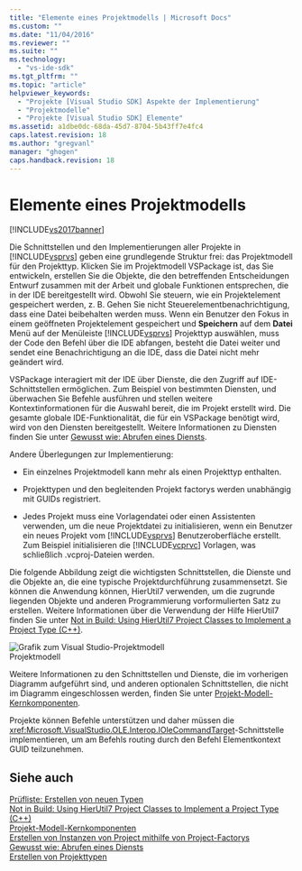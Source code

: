 ```yaml
---
title: "Elemente eines Projektmodells | Microsoft Docs"
ms.custom: ""
ms.date: "11/04/2016"
ms.reviewer: ""
ms.suite: ""
ms.technology: 
  - "vs-ide-sdk"
ms.tgt_pltfrm: ""
ms.topic: "article"
helpviewer_keywords: 
  - "Projekte [Visual Studio SDK] Aspekte der Implementierung"
  - "Projektmodelle"
  - "Projekte [Visual Studio SDK] Elemente"
ms.assetid: a1dbe0dc-68da-45d7-8704-5b43ff7e4fc4
caps.latest.revision: 18
ms.author: "gregvanl"
manager: "ghogen"
caps.handback.revision: 18
---
```

# Elemente eines Projektmodells
[!INCLUDE[vs2017banner](../../code-quality/includes/vs2017banner.md)]

Die Schnittstellen und den Implementierungen aller Projekte in [!INCLUDE[vsprvs](../../code-quality/includes/vsprvs_md.md)] geben eine grundlegende Struktur frei: das Projektmodell für den Projekttyp.  Klicken Sie im Projektmodell VSPackage ist, das Sie entwickeln, erstellen Sie die Objekte, die den betreffenden Entscheidungen Entwurf zusammen mit der Arbeit und globale Funktionen entsprechen, die in der IDE bereitgestellt wird.  Obwohl Sie steuern, wie ein Projektelement gespeichert werden, z. B. Gehen Sie nicht Steuerelementbenachrichtigung, dass eine Datei beibehalten werden muss.  Wenn ein Benutzer den Fokus in einem geöffneten Projektelement gespeichert und **Speichern** auf dem **Datei** Menü auf der Menüleiste [!INCLUDE[vsprvs](../../code-quality/includes/vsprvs_md.md)] Projekttyp auswählen, muss der Code den Befehl über die IDE abfangen, besteht die Datei weiter und sendet eine Benachrichtigung an die IDE, dass die Datei nicht mehr geändert wird.  
  
 VSPackage interagiert mit der IDE über Dienste, die den Zugriff auf IDE\-Schnittstellen ermöglichen.  Zum Beispiel von bestimmten Diensten, und überwachen Sie Befehle ausführen und stellen weitere Kontextinformationen für die Auswahl bereit, die im Projekt erstellt wird.  Die gesamte globale IDE\-Funktionalität, die für ein VSPackage benötigt wird, wird von den Diensten bereitgestellt.  Weitere Informationen zu Diensten finden Sie unter [Gewusst wie: Abrufen eines Diensts](../../extensibility/how-to-get-a-service.md).  
  
 Andere Überlegungen zur Implementierung:  
  
-   Ein einzelnes Projektmodell kann mehr als einen Projekttyp enthalten.  
  
-   Projekttypen und den begleitenden Projekt factorys werden unabhängig mit GUIDs registriert.  
  
-   Jedes Projekt muss eine Vorlagendatei oder einen Assistenten verwenden, um die neue Projektdatei zu initialisieren, wenn ein Benutzer ein neues Projekt vom [!INCLUDE[vsprvs](../../code-quality/includes/vsprvs_md.md)] Benutzeroberfläche erstellt.  Zum Beispiel initialisieren die [!INCLUDE[vcprvc](../../code-quality/includes/vcprvc_md.md)] Vorlagen, was schließlich .vcproj\-Dateien werden.  
  
 Die folgende Abbildung zeigt die wichtigsten Schnittstellen, die Dienste und die Objekte an, die eine typische Projektdurchführung zusammensetzt.  Sie können die Anwendung können, HierUtil7 verwenden, um die zugrunde liegenden Objekte und anderen Programmierung vorformulierten Satz zu erstellen.  Weitere Informationen über die Verwendung der Hilfe HierUtil7 finden Sie unter [Not in Build: Using HierUtil7 Project Classes to Implement a Project Type \(C\+\+\)](http://msdn.microsoft.com/de-de/a5c16a09-94a2-46ef-87b5-35b815e2f346).  
  
 ![Grafik zum Visual Studio&#45;Projektmodell](../../extensibility/internals/media/vsprojectmodel.png "vsProjectModel")  
Projektmodell  
  
 Weitere Informationen zu den Schnittstellen und Dienste, die im vorherigen Diagramm aufgeführt sind, und anderen optionalen Schnittstellen, die nicht im Diagramm eingeschlossen werden, finden Sie unter [Projekt\-Modell\-Kernkomponenten](../../extensibility/internals/project-model-core-components.md).  
  
 Projekte können Befehle unterstützen und daher müssen die <xref:Microsoft.VisualStudio.OLE.Interop.IOleCommandTarget>\-Schnittstelle implementieren, um am Befehls routing durch den Befehl Elementkontext GUID teilzunehmen.  
  
## Siehe auch  
 [Prüfliste: Erstellen von neuen Typen](../../extensibility/internals/checklist-creating-new-project-types.md)   
 [Not in Build: Using HierUtil7 Project Classes to Implement a Project Type \(C\+\+\)](http://msdn.microsoft.com/de-de/a5c16a09-94a2-46ef-87b5-35b815e2f346)   
 [Projekt\-Modell\-Kernkomponenten](../../extensibility/internals/project-model-core-components.md)   
 [Erstellen von Instanzen von Project mithilfe von Project\-Factorys](../../extensibility/internals/creating-project-instances-by-using-project-factories.md)   
 [Gewusst wie: Abrufen eines Diensts](../../extensibility/how-to-get-a-service.md)   
 [Erstellen von Projekttypen](../../extensibility/internals/creating-project-types.md)